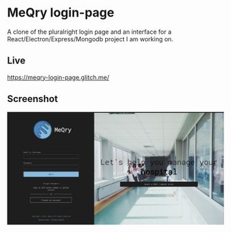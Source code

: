 # MeQry login-page

A clone of the pluralright login page and an interface for a React/Electron/Express/Mongodb project I am working on.

## Live

https://meqry-login-page.glitch.me/

## Screenshot

![Home page](/img/homepage_screenshot.png?raw=true "Optional Title")
